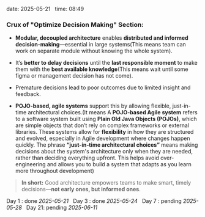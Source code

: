 date: 2025-05-21  
time: 08:49  

### **Crux of "Optimize Decision Making" Section:**

- **Modular, decoupled architecture** enables **distributed and informed decision-making**—essential in large systems(This means team can work on separate module without knowing the whole system).
    
- It’s **better to delay decisions** until the **last responsible moment** to make them with the **best available knowledge**(This means wait until some figma or management decision has not come).
    
- Premature decisions lead to poor outcomes due to limited insight and feedback.
    
- **POJO-based, agile systems** support this by allowing flexible, just-in-time architectural choices.(It means A **POJO-based Agile system** refers to a software system built using **Plain Old Java Objects (POJOs)**, which are simple objects that don’t rely on complex frameworks or external libraries. These systems allow for **flexibility** in how they are structured and evolved, especially in Agile development where changes happen quickly.
  The phrase **“just-in-time architectural choices”** means making decisions about the system's architecture only when they are needed, rather than deciding everything upfront. This helps avoid over-engineering and allows you to build a system that adapts as you learn more throughout development)

> **In short:** Good architecture empowers teams to make smart, timely decisions—**not early ones, but informed ones**.

Day 1 : done *2025-05-21*  
Day 3 : done *2025-05-24*  
Day 7 : pending *2025-05-28*  
Day 21: pending *2025-06-11*